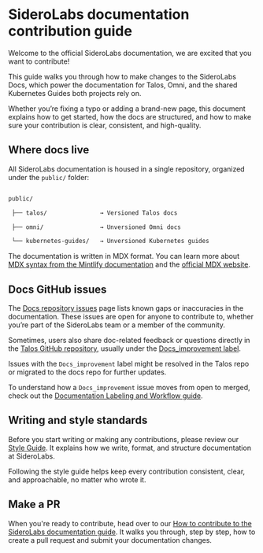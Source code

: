 # SideroLabs documentation contribution guide

Welcome to the official SideroLabs documentation, we are excited that you want to contribute!

This guide walks you through how to make changes to the SideroLabs Docs, which power the documentation for Talos, Omni, and the shared Kubernetes Guides both projects rely on.

Whether you’re fixing a typo or adding a brand-new page, this document explains how to get started, how the docs are structured, and how to make sure your contribution is clear, consistent, and high-quality.

## Where docs live

All SideroLabs documentation is housed in a single repository, organized under the `public/` folder:

```txt

public/

 ├── talos/               → Versioned Talos docs

 ├── omni/                → Unversioned Omni docs

 └── kubernetes-guides/   → Unversioned Kubernetes guides

```

The documentation is written in MDX format. You can learn more about[ MDX syntax from the Mintlify documentation](https://mintlify.com/docs) and the [official MDX website](https://mdxjs.com/docs/). 


## Docs GitHub issues

The [Docs repository issues](https://github.com/siderolabs/docs/issues) page lists known gaps or inaccuracies in the documentation. These issues are open for anyone to contribute to, whether you’re part of the SideroLabs team or a member of the community.

Sometimes, users also share doc-related feedback or questions directly in the [Talos GitHub repository](https://github.com/siderolabs/talos), usually under the [Docs_improvement label](https://github.com/siderolabs/talos/issues?q=is%3Aissue%20state%3Aopen%20label%3ADoc_improvements).

Issues with the `Docs_improvement` label might be resolved in the Talos repo or migrated to the docs repo for further updates.

To understand how a `Docs_improvement` issue moves from open to merged, check out the [Documentation Labeling and Workflow guide](./contributing-guides/documentation-labeling-and-workflow.md).


## Writing and style standards

Before you start writing or making any contributions, please review our [Style Guide](./contributing-guides/style-guide.md). It explains how we write, format, and structure documentation at SideroLabs.

Following the style guide helps keep every contribution consistent, clear, and approachable, no matter who wrote it.

## Make a PR

When you're ready to contribute, head over to our [How to contribute to the SideroLabs documentation guide](./contributing-guides/contribute-to-the-siderolabs-docs.md). It walks you through, step by step, how to create a pull request and submit your documentation changes.